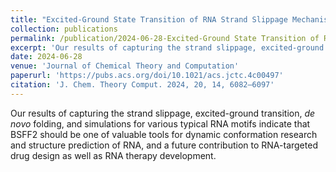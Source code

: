 ```yaml
---
title: "Excited-Ground State Transition of RNA Strand Slippage Mechanism Captured by Base-specific Force Field"
collection: publications
permalink: /publication/2024-06-28-Excited-Ground State Transition of RNA Strand Slippage Mechanism Captured by Base-specific Force Field
excerpt: 'Our results of capturing the strand slippage, excited-ground transition, de novo folding, and simulations for various typical RNA motifs indicate that BSFF2 should be one of valuable tools for dynamic conformation research and structure prediction of RNA, and a future contribution to RNA-targeted drug design as well as RNA therapy development.'
date: 2024-06-28
venue: 'Journal of Chemical Theory and Computation'
paperurl: 'https://pubs.acs.org/doi/10.1021/acs.jctc.4c00497'
citation: 'J. Chem. Theory Comput. 2024, 20, 14, 6082–6097'
---
```


Our results of capturing the strand slippage, excited-ground transition, *de novo* folding, and simulations for various typical RNA motifs indicate that BSFF2 should be one of valuable tools for dynamic conformation research and structure prediction of RNA, and a future contribution to RNA-targeted drug design as well as RNA therapy development.
